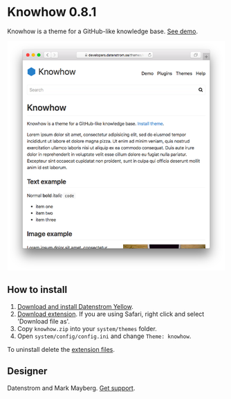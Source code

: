 Knowhow 0.8.1
=============
Knowhow is a theme for a GitHub-like knowledge base. [See demo](https://developers.datenstrom.se/themes/knowhow).

<p align="center"><img src="knowhow-screenshot.png?raw=true" alt="Screenshot"></p>

## How to install

1. [Download and install Datenstrom Yellow](https://github.com/datenstrom/yellow/).
2. [Download extension](https://github.com/datenstrom/yellow-extensions/raw/master/zip/knowhow.zip). If you are using Safari, right click and select 'Download file as'.
3. Copy `knowhow.zip` into your `system/themes` folder.
4. Open `system/config/config.ini` and change `Theme: knowhow`.

To uninstall delete the [extension files](update.ini).

## Designer

Datenstrom and Mark Mayberg. [Get support](https://developers.datenstrom.se/help/support).
